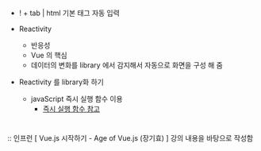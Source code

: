 #
- ! + tab | html 기본 태그 자동 입력 

- Reactivity 
  - 반응성 
  - Vue 의 핵심 
  - 데이터의 변화를 library 에서 감지해서 자동으로 화면을 구성 해 줌
  
- Reactivity 를 library화 하기 
  - javaScript 즉시 실행 함수 이용 
    * [즉시 실행 함수 참고](https://developer.mozilla.org/ko/docs/Glossary/IIFE)
#
:: 인프런 [ Vue.js 시작하기 - Age of Vue.js (장기효) ] 강의 내용을 바탕으로 작성함
   



